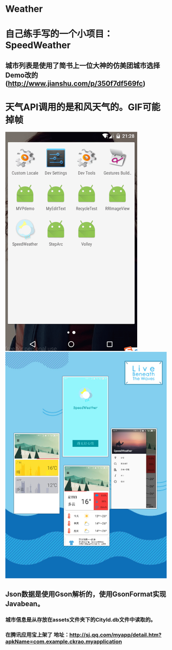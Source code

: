 # Weather
# 自己练手写的一个小项目：SpeedWeather
## 城市列表是使用了简书上一位大神的仿美团城市选择Demo改的(http://www.jianshu.com/p/350f7df569fc)
# 天气API调用的是和风天气的。GIF可能掉帧
 ![image](https://github.com/CKRao/Weather/blob/master/jdfw.gif)
 ![image](https://github.com/CKRao/Weather/blob/master/title.jpg)
## Json数据是使用Gson解析的，使用GsonFormat实现Javabean。
### 城市信息是从存放在assets文件夹下的CityId.db文件中读取的。
### 在腾讯应用宝上架了 地址：http://sj.qq.com/myapp/detail.htm?apkName=com.example.ckrao.myapplication
